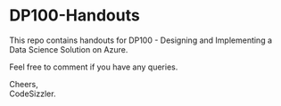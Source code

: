 # DP100-Handouts
This repo contains handouts for DP100 - Designing and Implementing a Data Science Solution on Azure.

Feel free to comment if you have any queries.

Cheers,<br>
CodeSizzler.

